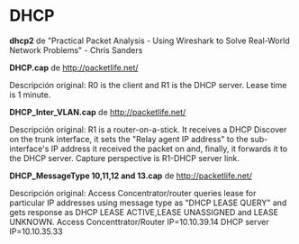 DHCP
=========

**dhcp2** de "Practical Packet Analysis - Using Wireshark to Solve Real-World Network Problems" - Chris Sanders

**DHCP.cap** de http://packetlife.net/

Descripción original:
R0 is the client and R1 is the DHCP server. Lease time is 1 minute.

**DHCP_Inter_VLAN.cap** de http://packetlife.net/

Descripción original:
R1 is a router-on-a-stick. It receives a DHCP Discover on the trunk interface, it sets the "Relay agent IP address" to the sub-interface's IP address it received the packet on and, finally, it forwards it to the DHCP server. Capture perspective is R1-DHCP server link.

**DHCP_MessageType 10,11,12 and 13.cap** de http://packetlife.net/

Descripción original:
Access Concentrator/router queries lease for particular IP addresses using message type as "DHCP LEASE QUERY" and gets response as DHCP LEASE ACTIVE,LEASE UNASSIGNED and LEASE UNKNOWN.
Access Concenttrator/Router IP=10.10.39.14
DHCP server IP=10.10.35.33

